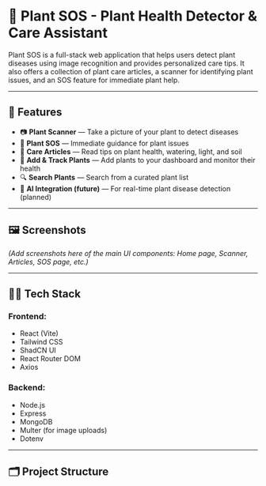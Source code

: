 # 🌱 Plant SOS - Plant Health Detector & Care Assistant

Plant SOS is a full-stack web application that helps users detect plant diseases using image recognition and provides personalized care tips. It also offers a collection of plant care articles, a scanner for identifying plant issues, and an SOS feature for immediate plant help.

---

## 🚀 Features

- 📷 **Plant Scanner** — Take a picture of your plant to detect diseases
- 🛟 **Plant SOS** — Immediate guidance for plant issues
- 📖 **Care Articles** — Read tips on plant health, watering, light, and soil
- 📝 **Add & Track Plants** — Add plants to your dashboard and monitor their health
- 🔍 **Search Plants** — Search from a curated plant list
- 🧠 **AI Integration (future)** — For real-time plant disease detection (planned)

---

## 🖼️ Screenshots

*(Add screenshots here of the main UI components: Home page, Scanner, Articles, SOS page, etc.)*

---

## 🧑‍💻 Tech Stack

### Frontend:
- React (Vite)
- Tailwind CSS
- ShadCN UI
- React Router DOM
- Axios

### Backend:
- Node.js
- Express
- MongoDB
- Multer (for image uploads)
- Dotenv

---

## 🗂️ Project Structure


